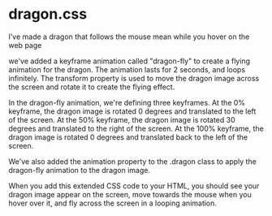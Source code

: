 # dragon.css
I’ve made a dragon that follows the mouse mean while you hover on the web page


 
we've added a keyframe animation called "dragon-fly" to create a flying animation for the dragon. The animation lasts for 2 seconds, and loops infinitely. The transform property is used to move the dragon image across the screen and rotate it to create the flying effect.

In the dragon-fly animation, we're defining three keyframes. At the 0% keyframe, the dragon image is rotated 0 degrees and translated to the left of the screen. At the 50% keyframe, the dragon image is rotated 30 degrees and translated to the right of the screen. At the 100% keyframe, the dragon image is rotated 0 degrees and translated back to the left of the screen.

We've also added the animation property to the .dragon class to apply the dragon-fly animation to the dragon image.

When you add this extended CSS code to your HTML, you should see your dragon image appear on the screen, move towards the mouse when you hover over it, and fly across the screen in a looping animation. 
